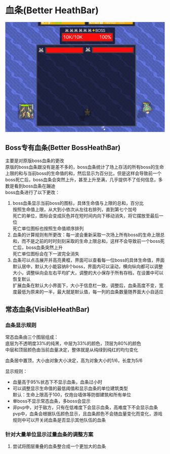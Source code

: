 # 血条(Better HeathBar)
![alt text](图/boss血条1.png) 
## Boss专有血条(Better BossHeathBar)
主要是对原版boss血条的更改  
原版的boss血条跟没有是差不多的，boss血条统计了场上存活的所有boss的生命上限的和与当前boss的生命值的和，然后显示为百分比，但是这样会导致前一个boss死亡后，boss血条会突然上升，甚至上升至满，几乎提供不了任何信息，多数是看到boss血条在蹦迪  
boss血条进行了以下更改：  
1. boss血条显示当前boss的图标，具体生命值与上限的总和，百分比  
按照生命值上限，从大到小依次从左往右排列，直到第七个加号  
死亡的单位，图标会变成灰色并在短时间内向下移动消失，将它摆放至最后一位  
死亡单位图标也按照生命值顺序排列  
2. 血条的计算规则有所更改：每一波会重新采取一次场上所有boss的生命上限总和，而不是之前的时时刻刻采取的生命上限总和，这样不会导致前一个boss死亡后，boss血条突然上升  
死亡单位图标会在下一波完全消失  
3. 血条可以点击展开并高亮黄框，界面可以查看每一位boss的具体生命值，界面默认居中，默认大小能容纳8个boss，界面内可以滚动，横向纵向都可以调整大小，调整纵向会左右平均扩大，调整的大小保存于所有存档，在设置中可以恢复默认  
扩展血条在默认大小界面下，大小于信息栏一致，调整后，血条高度不变，宽度最低为原来的一半，最大就是默认值，每一列的血条数量随界面大小自适应  

## 常态血条(VisibleHeathBar)
### 血条显示规则  
常态血条由三个图层组成：  
底层为不透明度33%的纯黑，中层为33%的颜色，顶层为80%的颜色  
中层和顶层颜色由当前血量决定，整体就是从纯绿到纯红的均匀变化 

血条居中置顶，大小由对象大小决定，高为对象大小的1/6，长度为5/6

显示规则：
- 血量高于95%状态下不显示血条，血条过小时  
- 可以调整显示生命值的最低阈值和显示血条的单位建筑类型  
默认：生命上限高于100，仅炮台墙体等防御建筑和所有单位  
- 单boss不显示常态血条，多boss会显示  
- 非pvp中，对于敌方，只有在低难度下会显示血条，高难度下不会显示血条  
pvp中，血条会根据队伍颜色显示，且血条颜色不会随血量变化而变化，游戏规则中可以开关闭血条是否显示其他队伍的血条  

### 针对大量单位显示过量血条的调整方案
1. 尝试将图层重叠的血条整合成一个更加大的血条